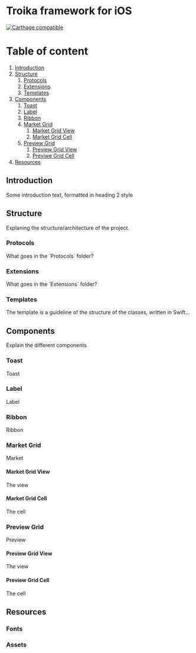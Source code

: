 # Troika framework for iOS
[![Carthage compatible](https://img.shields.io/badge/Carthage-compatible-4BC51D.svg?style=flat)](https://github.com/Carthage/Carthage)

# Table of content
1. [Introduction](#introduction)
2. [Structure](#structure)
    1. [Protocols](#protocols)
    2. [Extensions](#extensions)
    3. [Templates](#templates)
3. [Components](#components)
   1. [Toast](#toast)
   2. [Label](#label)
   3. [Ribbon](#ribbon)
   4. [Market Grid](#market_grid)
       1. [Market Grid View](#market_grid_view)
       2. [Market Grid Cell](#market_grid_cell)
   5. [Preview Grid](#preview_grid)
       1. [Preview Grid View](#preview_grid_view)
       2. [Previwe Grid Cell](#preview_grid_cell)
4. [Resources](#resources)

## Introduction <a name="introduction"></a>
Some introduction text, formatted in heading 2 style

## Structure <a name="structure"></a>
Explaning the structure/architecture of the project.

### Protocols <a name="protocols"></a>
What goes in the ´Protocols´ folder?

### Extensions <a name="extensions"></a>
What goes in the ´Extensions´ folder?

### Templates <a name="templates"></a>
The template is a guideline of the structure of the classes, written in Swift...

## Components <a name="components"></a>
Explain the different components

### Toast <a name="toast"></a>
Toast

### Label <a name="label"></a>
Label

### Ribbon <a name="ribbon"></a>
Ribbon

### Market Grid <a name="market_grid"></a>
Market
#### Market Grid View <a name="market_grid_view"></a>
The view
#### Market Grid Cell <a name="market_grid_cell"></a>
The cell

### Preview Grid <a name="preview_grid"></a>
Preview
#### Preview Grid View <a name="preview_grid_view"></a>
The view
#### Preview Grid Cell <a name="preview_grid_cell"></a>
The cell

## Resources <a name="resources"></a>
### Fonts
### Assets
